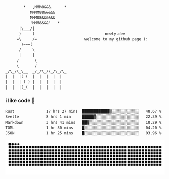 ```txt
        *   ,MMM8&&&.     *
           MMMM88&&&&&
           MMM88&&&&&&
           'MMM8&&&'   *
      |\___/|
      )     (                               newty.dev
     =\     /=                     welcome to my github page (:
       )===(
      /     \
      |     |
     /       \
     \       /
_/\_/\_\__  _/_/\_/\_/\_/\_
|  |  |( (  |  |  |  |  |
|  |  | ) ) |  |  |  |  |
|  |  |(_(  |  |  |  |  |
```

### i like code 🦊

<!--START_SECTION:waka-->

```txt
Rust              17 hrs 27 mins  ████████████▒░░░░░░░░░░░░   48.67 %
Svelte            8 hrs 1 min     █████▓░░░░░░░░░░░░░░░░░░░   22.39 %
Markdown          3 hrs 41 mins   ██▓░░░░░░░░░░░░░░░░░░░░░░   10.29 %
TOML              1 hr 30 mins    █░░░░░░░░░░░░░░░░░░░░░░░░   04.20 %
JSON              1 hr 25 mins    █░░░░░░░░░░░░░░░░░░░░░░░░   03.96 %
```

<!--END_SECTION:waka-->

![snake commit graph](https://raw.githubusercontent.com/isitreallyalive/isitreallyalive/refs/heads/snake/ctp-mocha-mauve.svg)
